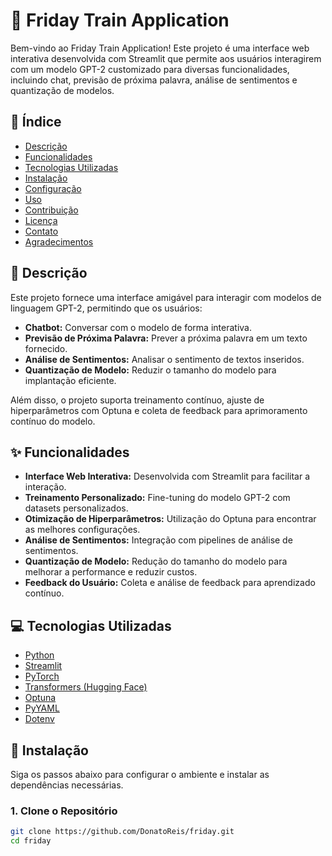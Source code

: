 # 🤖 Friday Train Application

Bem-vindo ao Friday Train Application! Este projeto é uma interface web interativa desenvolvida com Streamlit que permite aos usuários interagirem com um modelo GPT-2 customizado para diversas funcionalidades, incluindo chat, previsão de próxima palavra, análise de sentimentos e quantização de modelos.

## 📖 Índice

- [Descrição](#descrição)
- [Funcionalidades](#funcionalidades)
- [Tecnologias Utilizadas](#tecnologias-utilizadas)
- [Instalação](#instalação)
- [Configuração](#configuração)
- [Uso](#uso)
- [Contribuição](#contribuição)
- [Licença](#licença)
- [Contato](#contato)
- [Agradecimentos](#agradecimentos)

## 📝 Descrição

Este projeto fornece uma interface amigável para interagir com modelos de linguagem GPT-2, permitindo que os usuários:

- **Chatbot:** Conversar com o modelo de forma interativa.
- **Previsão de Próxima Palavra:** Prever a próxima palavra em um texto fornecido.
- **Análise de Sentimentos:** Analisar o sentimento de textos inseridos.
- **Quantização de Modelo:** Reduzir o tamanho do modelo para implantação eficiente.

Além disso, o projeto suporta treinamento contínuo, ajuste de hiperparâmetros com Optuna e coleta de feedback para aprimoramento contínuo do modelo.

## ✨ Funcionalidades

- **Interface Web Interativa:** Desenvolvida com Streamlit para facilitar a interação.
- **Treinamento Personalizado:** Fine-tuning do modelo GPT-2 com datasets personalizados.
- **Otimização de Hiperparâmetros:** Utilização do Optuna para encontrar as melhores configurações.
- **Análise de Sentimentos:** Integração com pipelines de análise de sentimentos.
- **Quantização de Modelo:** Redução do tamanho do modelo para melhorar a performance e reduzir custos.
- **Feedback do Usuário:** Coleta e análise de feedback para aprendizado contínuo.

## 💻 Tecnologias Utilizadas

- [Python](https://www.python.org/)
- [Streamlit](https://streamlit.io/)
- [PyTorch](https://pytorch.org/)
- [Transformers (Hugging Face)](https://huggingface.co/transformers/)
- [Optuna](https://optuna.org/)
- [PyYAML](https://pyyaml.org/)
- [Dotenv](https://github.com/theskumar/python-dotenv)

## 🚀 Instalação

Siga os passos abaixo para configurar o ambiente e instalar as dependências necessárias.

### 1. Clone o Repositório

```bash
git clone https://github.com/DonatoReis/friday.git
cd friday
